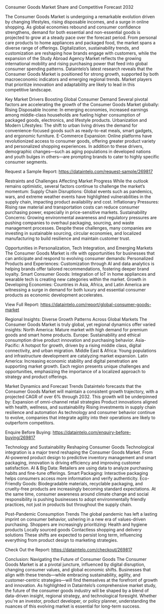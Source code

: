 Consumer Goods Market Share and Competitive Forecast 2032

The Consumer Goods Market is undergoing a remarkable evolution driven by changing lifestyles, rising disposable incomes, and a surge in online shopping. As global economies rebound and consumer confidence strengthens, demand for both essential and non-essential goods is projected to grow at a steady pace over the forecast period.
From personal care products to home appliances and packaged food, the market spans a diverse range of offerings. Digitalization, sustainability trends, and customization are reshaping how brands engage with customers, while the expansion of the Study Abroad Agency Market reflects the growing international mobility and rising purchasing power that feed into global consumer spending patterns.
Dataintelo’s latest research reveals that the Consumer Goods Market is positioned for strong growth, supported by both macroeconomic indicators and emerging regional trends. Market players that prioritize innovation and adaptability are likely to lead in this competitive landscape.

Key Market Drivers Boosting Global Consumer Demand
Several pivotal factors are accelerating the growth of the Consumer Goods Market globally:
Rising Disposable Income: In emerging economies, increased earnings among middle-class households are fueling higher consumption of packaged goods, electronics, and lifestyle products.
Urbanization and Modern Lifestyles: The shift to urban living drives the demand for convenience-focused goods such as ready-to-eat meals, smart gadgets, and ergonomic furniture.
E-Commerce Expansion: Online platforms have revolutionized access to consumer goods, offering greater product variety and personalized shopping experiences.
In addition to these drivers, demographic changes—such as aging populations in developed nations and youth bulges in others—are prompting brands to cater to highly specific consumer segments.

Request a Sample Report: https://dataintelo.com/request-sample/269817

Restraints and Challenges Affecting Market Progress
While the outlook remains optimistic, several factors continue to challenge the market’s momentum:
Supply Chain Disruptions: Global events such as pandemics, wars, and extreme weather events have highlighted vulnerabilities in the supply chain, impacting product availability and cost.
Inflationary Pressures: Rising raw material and transportation costs can reduce consumer purchasing power, especially in price-sensitive markets.
Sustainability Concerns: Growing environmental awareness and regulatory pressures are pushing companies to overhaul packaging, sourcing, and waste management processes.
Despite these challenges, many companies are investing in sustainable sourcing, circular economies, and localized manufacturing to build resilience and maintain customer trust.

Opportunities in Personalization, Tech Integration, and Emerging Markets
The Consumer Goods Market is rife with opportunities for businesses that can anticipate and respond to evolving consumer demands:
Personalized Products and Experiences: Customization through AI and data analytics is helping brands offer tailored recommendations, fostering deeper brand loyalty.
Smart Consumer Goods: Integration of IoT in home appliances and wearable tech is creating new categories within the market.
Growth in Developing Economies: Countries in Asia, Africa, and Latin America are witnessing a surge in demand for both luxury and essential consumer products as economic development accelerates.

View Full Report: https://dataintelo.com/report/global-consumer-goods-market

Regional Insights: Diverse Growth Patterns Across Global Markets
The Consumer Goods Market is truly global, yet regional dynamics offer varied insights:
North America: Mature market with high demand for premium goods and smart home products.
Europe: Sustainability and ethical consumption drive product innovation and purchasing behavior.
Asia-Pacific: A hotspot for growth, driven by a rising middle class, digital connectivity, and urban migration.
Middle East & Africa: Young populations and infrastructure development are catalyzing market expansion.
Latin America: Increasing economic stability and digital penetration are supporting market growth.
Each region presents unique challenges and opportunities, emphasizing the importance of a localized approach to strategy and product offerings.

Market Dynamics and Forecast Trends
Dataintelo forecasts that the Consumer Goods Market will maintain a consistent growth trajectory, with a projected CAGR of over 6% through 2032. This growth will be underpinned by:
Expansion of omni-channel retail strategies
Product innovations aligned with health, wellness, and sustainability
Rising investments in supply chain resilience and automation
As technology and consumer behavior continue to evolve, companies that integrate agility into their operations are likely to outperform competitors.

Enquire Before Buying: https://dataintelo.com/enquiry-before-buying/269817

Technology and Sustainability Reshaping Consumer Goods
Technological integration is a major trend reshaping the Consumer Goods Market. From AI-powered product design to predictive inventory management and smart packaging, innovation is driving efficiency and improving customer satisfaction.
AI & Big Data: Retailers are using data to analyze purchasing habits and fine-tune offerings.
Smart Packaging: Interactive packaging helps consumers access more information and verify authenticity.
Eco-Friendly Goods: Biodegradable materials, recyclable packaging, and cruelty-free products are increasingly becoming standard expectations.
At the same time, consumer awareness around climate change and social responsibility is pushing businesses to adopt environmentally friendly practices, not just in products but throughout the supply chain.

Post-Pandemic Consumption Trends
The global pandemic has left a lasting imprint on consumer behavior, ushering in a new era of values-driven purchasing. Shoppers are increasingly prioritizing:
Health and hygiene products
Locally sourced goods
Contactless shopping and delivery solutions
These shifts are expected to persist long term, influencing everything from product design to marketing strategies.

Check Out the Report: https://dataintelo.com/checkout/269817

Conclusion: Navigating the Future of Consumer Goods
The Consumer Goods Market is at a pivotal juncture, influenced by digital disruption, changing consumer values, and global economic shifts. Businesses that align with these trends—while embracing sustainability, agility, and customer-centric strategies—will find themselves at the forefront of growth and innovation.
As highlighted in Dataintelo’s comprehensive market study, the future of the consumer goods industry will be shaped by a blend of data-driven insight, regional strategy, and technological foresight. Whether you're an investor, product developer, or policy planner, understanding the nuances of this evolving market is essential for long-term success.

